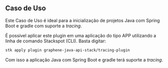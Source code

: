 ## **Caso de Uso**
Este Caso de Uso é ideal para a inicialização de projetos Java com Spring Boot e gradle com suporte a _tracing_.

É possível aplicar este plugin em uma aplicação do tipo APP utilizando a linha de comando Stackspot (CLI). Basta digitar:
```bash
stk apply plugin graphene-java-api-stack/tracing-plugin
```

Com isso a aplicação Java com Spring Boot e gradle terá suporte a _tracing_.
